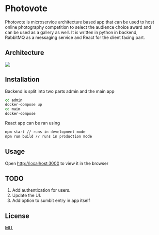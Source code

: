 # Photovote

Photovote is microservice architecture based app that can be used to host online photography competition to select the audience choice award and can be used as a gallery as well. It is written in python in backend, RabbitMQ as a messaging service and React for the client facing part. 

## Architecture
![](https://github.com/subzero-sh/photovote/blob/main/design.png)
## Installation

Backend is split into two parts admin and the main app

```bash
cd admin
docker-compose up
cd main 
docker-compose
```
React app can be ran using
```bash
npm start // runs in development mode
npm run build // runs in production mode
```

## Usage

Open [http://localhost:3000](http://localhost:3000) to view it in the browser


## TODO
1. Add authentication for users.
2. Update the UI.  
3. Add option to sumbit entry in app itself


## License
[MIT](https://choosealicense.com/licenses/mit/)
